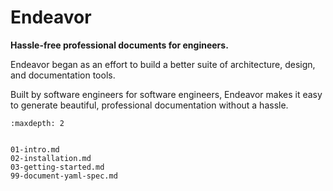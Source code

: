 # Endeavor



**Hassle-free professional documents for engineers.**


Endeavor began as an effort to build a better suite of architecture, design, and documentation tools.

Built by software engineers for software engineers, Endeavor makes
it easy to generate beautiful, professional documentation without a hassle.


```{toctree}
:maxdepth: 2


01-intro.md
02-installation.md
03-getting-started.md
99-document-yaml-spec.md
```
